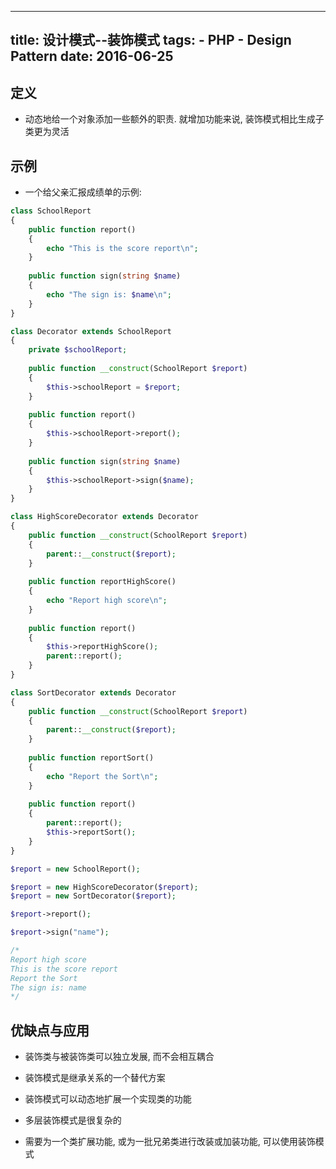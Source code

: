 ----------------
title: 设计模式--装饰模式
tags:
    - PHP
    - Design Pattern
date: 2016-06-25
----------------

定义
---

* 动态地给一个对象添加一些额外的职责. 就增加功能来说, 装饰模式相比生成子类更为灵活

<!-- more -->

示例
---

* 一个给父亲汇报成绩单的示例:

```PHP
class SchoolReport
{
    public function report()
    {
        echo "This is the score report\n";
    }
    
    public function sign(string $name)
    {
        echo "The sign is: $name\n";
    }
}

class Decorator extends SchoolReport
{
    private $schoolReport;
    
    public function __construct(SchoolReport $report)
    {
        $this->schoolReport = $report;
    }
    
    public function report()
    {
        $this->schoolReport->report();
    }
    
    public function sign(string $name)
    {
        $this->schoolReport->sign($name);
    }
}

class HighScoreDecorator extends Decorator
{
    public function __construct(SchoolReport $report)
    {
        parent::__construct($report);
    }
    
    public function reportHighScore()
    {
        echo "Report high score\n";
    }
    
    public function report()
    {
        $this->reportHighScore();
        parent::report();
    }
}

class SortDecorator extends Decorator
{
    public function __construct(SchoolReport $report)
    {
        parent::__construct($report);
    }
    
    public function reportSort()
    {
        echo "Report the Sort\n";
    }
    
    public function report()
    {
        parent::report();
        $this->reportSort();
    }
}

$report = new SchoolReport();

$report = new HighScoreDecorator($report);
$report = new SortDecorator($report);

$report->report();

$report->sign("name");

/*
Report high score
This is the score report
Report the Sort
The sign is: name
*/
```

优缺点与应用
------

* 装饰类与被装饰类可以独立发展, 而不会相互耦合

* 装饰模式是继承关系的一个替代方案

* 装饰模式可以动态地扩展一个实现类的功能

* 多层装饰模式是很复杂的

* 需要为一个类扩展功能, 或为一批兄弟类进行改装或加装功能, 可以使用装饰模式
